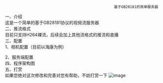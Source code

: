                                                       基于GB28181的简单服务器
一、介绍  
这是一个简单的基于GB28181协议的视频流服务器  
二、推流格式  
目前只支持H264裸流，后续会加上其他流格式的推流和直播  
三、配置  
1、相机配置（目前以海康为例）  

2、服务端配置  
四、程序架构图  
五、打赏  
如果您绝对这次修改和完善对您有帮助，不妨打赏一下
![image](http://osijiy9i7.bkt.clouddn.com/%E6%94%AF%E4%BB%98.PNG)
